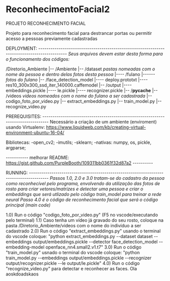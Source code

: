 # ReconhecimentoFacial2
PROJETO RECONHECIMENTO FACIAL

Projeto para reconhecimento facial para destrancar portas ou permitir acesso a pessoas previamente cadastradas

DEPLOYMENT: --------------------------------------------------------------------------------------------
*Seus arquivos devem estar desta forma para o funcionamento dos códigos:*

/Diretorio_Ambiente
|-- /Ambiente
|-- /dataset
*pastas nomeadas com o nome da pessoa e dentro delas fotos desta pessoa*
|----   /fulano
|------     *fotos do fulano*
|-- /face_detection_model
|----   deploy.prototxt
|----   res10_300x300_ssd_iter_140000.caffemodel
|-- /output
|----   embeddings.pickle
|----   le.pickle
|----   recognizer.pickle
|-- /__pycache__
|-- /videos
*videos nomeados com o nome do fulano a ser cadastrada*
|-- codigo_foto_por_video.py
|-- extract_embeddings.py
|-- train_model.py
|-- recognize_video.py

PREREQUISITES: ---------------------------------------------------------------------------------
Necessário a criação de um ambiente (enviroment) usando Virtualenv:
https://www.liquidweb.com/kb/creating-virtual-environment-ubuntu-16-04/

Bibliotecas:
-open_cv2;
-imutils;
-sklearn;
-nativas: numpy, os, pickle, argparse;

----------- melhorar README: https://gist.github.com/PurpleBooth/109311bb0361f32d87a2 ----------

RUNNING: ---------------------------------------------------------------------------------------
*Passos 1.0, 2.0 e 3.0 tratam-se do cadastro da pessoa como reconhecível pelo programa, envolvendo da*
*utilização das fotos de rosto para criar vetores/matrizes e detectar uma pessoa e criar o embeddings que*
*será utlizado pelo código train_model para treinar a rede neural*
*Passo 4.0 é o código de reconhecimento facial que será o código principal (main code)*

1.0) Run o código "codigo_foto_por_video.py" (F5 no vscode/executando pelo terminal)
     1.1) Caso tenha um vídeo já gravado do seu rosto, coloque na pasta /Diretorio_Ambiente/videos com o
     nome do indivíduo a ser cadastrado
2.0) Run o código "extract_embeddings.py" usando o terminal do vscode coloque:
"python extract_embeddings.py --dataset dataset --embeddings output/embeddings.pickle --detector face_detection_model --embedding-model openface_nn4.small2.v1.t7"
3.0) Run o código "train_model.py" usnado o terminal do vscode coloque:
"python train_model.py --embeddings output/embeddings.pickle --recognizer output/recognizer.pickle --le output/le.pickle"
4.0) Run o código "recognize_video.py" para detectar e reconhecer as faces.
Ola aoskdoadskaos
